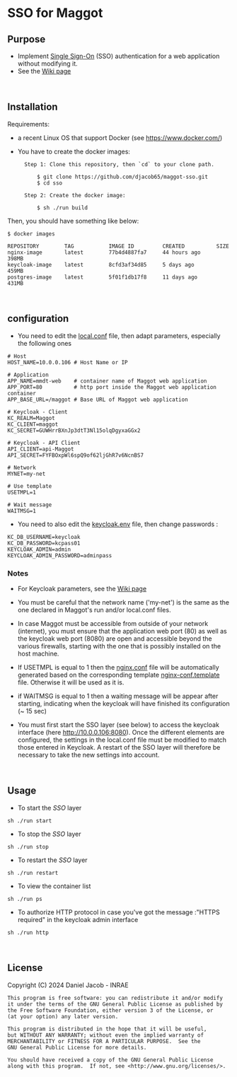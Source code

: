 # SSO for Maggot

## Purpose

* Implement [Single Sign-On](https://en.wikipedia.org/wiki/Single_sign-on) (SSO) authentication for a web application without modifying it.
* See the [Wiki page](https://github.com/djacob65/maggot-sso/wiki/Single-Sign-On)

<br>

## Installation

Requirements:

* a recent Linux OS that support Docker (see https://www.docker.com/)

* You have to create the docker images:

        Step 1: Clone this repository, then `cd` to your clone path.

            $ git clone https://github.com/djacob65/maggot-sso.git
            $ cd sso

        Step 2: Create the docker image:

            $ sh ./run build


Then, you should have something like below:

    $ docker images
```
REPOSITORY        TAG           IMAGE ID         CREATED          SIZE
nginx-image       latest        77b4d4887fa7     44 hours ago     398MB
keycloak-image    latest        8cfd3af34d85     5 days ago       459MB
postgres-image    latest        5f01f1db17f8     11 days ago      431MB
```

<br>

## configuration

* You need to edit the [local.conf](local.conf) file, then adapt parameters, especially the following ones

```shell
# Host
HOST_NAME=10.0.0.106 # Host Name or IP

# Application
APP_NAME=mmdt-web    # container name of Maggot web application
APP_PORT=80          # http port inside the Maggot web application container
APP_BASE_URL=/maggot # Base URL of Maggot web application

# Keycloak - Client
KC_REALM=Maggot
KC_CLIENT=maggot
KC_SECRET=GUWHrrBXnJp3dtT3Nl15olqDgyxaGGx2

# Keycloak - API Client
API_CLIENT=api-Maggot
API_SECRET=FYFBOxpWl6spQ9of62ljGhR7v6NcnBS7

# Network
MYNET=my-net

# Use template
USETMPL=1

# Wait message
WAITMSG=1
```

* You need to also edit the [keycloak.env](keycloak/keycloak.env) file, then change passwords :

```shell
KC_DB_USERNAME=keycloak
KC_DB_PASSWORD=kcpass01
KEYCLOAK_ADMIN=admin
KEYCLOAK_ADMIN_PASSWORD=adminpass
```

### Notes

* For Keycloak parameters, see the [Wiki page](https://github.com/djacob65/maggot-sso/wiki/Single-Sign-On)

* You must be careful that the network name ('my-net') is the same as the one declared in Maggot's run and/or local.conf files.

* In case Maggot must be accessible from outside of your network (internet), you must ensure that the application web port (80) as well as the keycloak web port (8080) are open and accessible beyond the various firewalls, starting with the one that is possibly installed on the host machine.

* If USETMPL is equal to 1 then the [nginx.conf](nginx/nginx.conf) file will be automatically generated based on the corresponding template [nginx-conf.template](nginx/nginx-conf.template) file. Otherwise it will be used as it is.

* if WAITMSG is equal to 1 then a waiting message will be appear after starting, indicating when the keycloak will have finished its configuration (~ 15 sec)

* You must first start the SSO layer (see below) to access the keycloak interface (here http://10.0.0.106:8080). Once the different elements are configured, the settings in the local.conf file must be modified to match those entered in Keycloak. A restart of the SSO layer will therefore be necessary to take the new settings into account.

<br>

## Usage

* To start the *SSO* layer 

```shell
sh ./run start
```

* To stop the *SSO* layer 

```shell
sh ./run stop
```

* To restart the *SSO* layer 

```shell
sh ./run restart
```

* To view the container list

```shell
sh ./run ps
```

* To authorize HTTP protocol in case you've got the message :"HTTPS required" in the keycloak admin interface

```shell
sh ./run http
```

<br>


## License

Copyright (C) 2024  Daniel Jacob - INRAE

    This program is free software: you can redistribute it and/or modify
    it under the terms of the GNU General Public License as published by
    the Free Software Foundation, either version 3 of the License, or
    (at your option) any later version.

    This program is distributed in the hope that it will be useful,
    but WITHOUT ANY WARRANTY; without even the implied warranty of
    MERCHANTABILITY or FITNESS FOR A PARTICULAR PURPOSE.  See the
    GNU General Public License for more details.

    You should have received a copy of the GNU General Public License
    along with this program.  If not, see <http://www.gnu.org/licenses/>.


